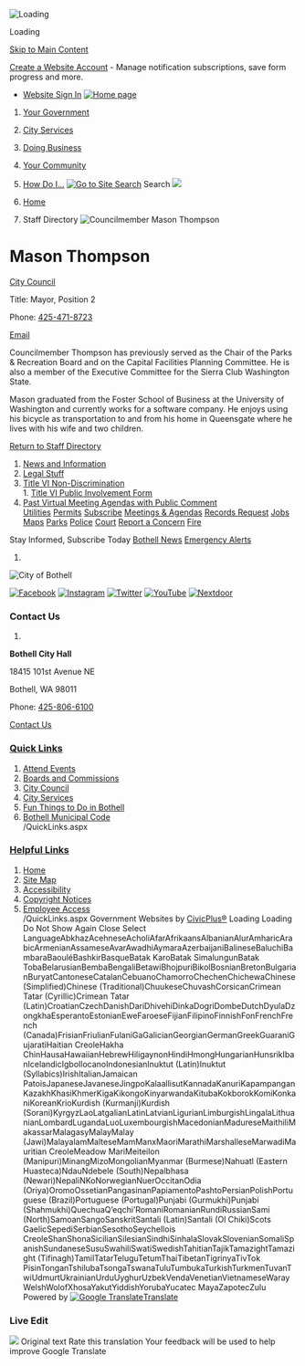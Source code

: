   ![Loading](images//Users/michelle/open-data3/data_source/wa/bothell/cache/www.bothellwa.gov_directory.aspx_EID_302/images/f670a106ac58a1cee931fe95351d090f97234233aa7fbc3e28e6c0560a41fa10.gif) 

Loading

  [Skip to Main Content](http://www.bothellwa.gov/directory.aspx?EID=302/#contentarea)  

 [Create a Website Account](http://www.bothellwa.gov/MyAccount/ProfileCreate)  - Manage notification subscriptions, save form progress and more.    

 *  [Website Sign In](http://www.bothellwa.gov/MyAccount) 
  [![Home page](images//Users/michelle/open-data3/data_source/wa/bothell/cache/www.bothellwa.gov_directory.aspx_EID_302/images/3c1a6317ca14f7c7bb854f823194b1ed26b42704a9231ff6ddabedb648cbad40.png)](http://www.bothellwa.gov)  

 1.  [Your Government](http://www.bothellwa.gov/27/Your-Government) 
 1.  [City Services](http://www.bothellwa.gov/101/City-Services) 
 1.  [Doing Business](http://www.bothellwa.gov/35/Doing-Business) 
 1.  [Your Community](http://www.bothellwa.gov/148/Your-Community) 
 1.  [How Do I...](http://www.bothellwa.gov/9/How-Do-I) 
  [![Go to Site Search](images//Users/michelle/open-data3/data_source/wa/bothell/cache/www.bothellwa.gov_directory.aspx_EID_302/images/ff355da16924a66c5ea3061c0a925f3754bfd38a1b3274b84d8738c5ce0cba13.png)](http://www.bothellwa.gov/Search/Results) Search  ![](images//Users/michelle/open-data3/data_source/wa/bothell/cache/www.bothellwa.gov_directory.aspx_EID_302/images/339884b6a9b6ce9b50ae87d1ebe22e32dc95eac4134e0690211edf1cb552d392.jpg)  

 1.  [Home](http://www.bothellwa.gov) 
 1. Staff Directory
  ![Councilmember Mason Thompson](images//Users/michelle/open-data3/data_source/wa/bothell/cache/www.bothellwa.gov_directory.aspx_EID_302/images/3e958f582bbf19e0a12b5b6ce51230a3e15489c3a1898c1e70412ead482391a1.jpg)  

# Mason Thompson

   [City Council](http://www.bothellwa.gov/Directory.aspx?DID=25) 

Title: Mayor, Position 2

Phone: [425-471-8723]() 

 [Email](mailto:mason.thompson@bothellwa.gov)  

 Councilmember Thompson has previously served as the Chair of the Parks & Recreation Board and on the Capital Facilities Planning Committee. He is also a member of the Executive Committee for the Sierra Club Washington State.  

 

 Mason graduated from the Foster School of Business at the University of Washington and currently works for a software company. He enjoys using his bicycle as transportation to and from his home in Queensgate where he lives with his wife and two children. 

  

 [Return to Staff Directory](http://www.bothellwa.gov/Directory.aspx) 

 1.   [News and Information](http://www.bothellwa.gov/248/News-and-Information)  
 1.   [Legal Stuff](http://www.bothellwa.gov/705/Legal-Stuff)  
 1.   [Title VI Non-Discrimination](http://www.bothellwa.gov/761/Title-VI-Non-Discrimination)  [](http://www.bothellwa.gov/directory.aspx?EID=302)  
    1.   [Title VI Public Involvement Form](http://www.bothellwa.gov/2128/Title-VI-Public-Involvement-Form)  
 1.   [Past Virtual Meeting Agendas with Public Comment](http://weblink.bothellwa.gov/weblink/Browse.aspx?id=326834&dbid=0&cr=1)  
  [Utilities](http://www.bothellwa.gov/808/Utilities)   [Permits](http://www.bothellwa.gov/337/Permit-Center)   [Subscribe](http://www.bothellwa.gov/list.aspx)   [Meetings & Agendas](http://www.bothellwa.gov/AgendaCenter)   [Records Request](https://bothellwa.mycusthelp.com/WEBAPP/_rs/(S(pyhfykehjvgohubijgzjgggn))/SupportHome.aspx)   [Jobs](http://agency.governmentjobs.com/bothellwa/default.cfm)   [Maps](http://www.bothellwa.gov/233/Maps-GIS)   [Parks](http://www.bothellwa.gov/249/Parks-Recreation)   [Police](http://www.bothellwa.gov/266/Police-Department)   [Court](http://www.bothellwa.gov/1553/Visit-the-Court)   [Report a Concern](http://www.bothellwa.gov/FormCenter/Customer-Action-Request-12/Customer-Action-Request-286)   [Fire](http://www.ci.bothell.wa.us/415/Fire-Department)   [](http://www.bothellwa.gov/directory.aspx?EID=302)  [](http://www.bothellwa.gov/directory.aspx?EID=302) 

 Stay Informed, Subscribe Today  [Bothell News](http://www.bothellwa.gov/civicalerts.aspx)   [Emergency Alerts](http://www.bothellwa.gov/1261/Emergency-Alerts)  

 1.    

 ![City of Bothell](images//ImageRepository/Document?documentId=16715)    

  [![Facebook](images//ImageRepository/Document?documentID=16717)](http://www.bothellwa.gov/facebook)   [![Instagram](images//ImageRepository/Document?documentID=16718)](http://www.bothellwa.gov/instagram)   [![Twitter](images//ImageRepository/Document?documentID=16725)](http://www.bothellwa.gov/twitter)   [![YouTube](images//ImageRepository/Document?documentID=16728)](http://www.bothellwa.gov/youtube)   [![Nextdoor](images//ImageRepository/Document?documentID=16720)](http://www.bothellwa.gov/nixle)  

### Contact Us

 1.    

 __Bothell City Hall__    

18415 101st Avenue NE   

Bothell, WA 98011   

Phone: [425-806-6100]()    

 [Contact Us](http://www.bothellwa.gov/directory.aspx)    

###  [Quick Links](http://www.bothellwa.gov/QuickLinks.aspx?CID=76,70) 

 1.  [Attend Events](http://www.bothellwa.gov/calendar.aspx?CID=23,)  
 1.  [Boards and Commissions](http://www.bothellwa.gov/263/Boards-Commissions)  
 1.  [City Council](http://www.bothellwa.gov/261/City-Council)  
 1.  [City Services](http://www.bothellwa.gov/101/Services)  
 1.  [Fun Things to Do in Bothell](http://www.explorebothell.com/)  
 1.  [Bothell Municipal Code](http://www.codepublishing.com/WA/Bothell/)  
 /QuickLinks.aspx 

###  [Helpful Links](http://www.bothellwa.gov/QuickLinks.aspx?CID=38) 

 1.  [Home](http://www.bothellwa.gov)  
 1.  [Site Map](http://www.bothellwa.gov/sitemap)  
 1.  [Accessibility](http://www.bothellwa.gov/Accessibility)  
 1.  [Copyright Notices](http://www.bothellwa.gov/site/copyright)  
 1.  [Employee Access](http://www.bothellwa.gov/72/Intranet)  
 /QuickLinks.aspx Government Websites by [CivicPlus®](https://connect.civicplus.com/referral)  Loading Loading Do Not Show Again Close Select LanguageAbkhazAcehneseAcholiAfarAfrikaansAlbanianAlurAmharicArabicArmenianAssameseAvarAwadhiAymaraAzerbaijaniBalineseBaluchiBambaraBaouléBashkirBasqueBatak KaroBatak SimalungunBatak TobaBelarusianBembaBengaliBetawiBhojpuriBikolBosnianBretonBulgarianBuryatCantoneseCatalanCebuanoChamorroChechenChichewaChinese (Simplified)Chinese (Traditional)ChuukeseChuvashCorsicanCrimean Tatar (Cyrillic)Crimean Tatar (Latin)CroatianCzechDanishDariDhivehiDinkaDogriDombeDutchDyulaDzongkhaEsperantoEstonianEweFaroeseFijianFilipinoFinnishFonFrenchFrench (Canada)FrisianFriulianFulaniGaGalicianGeorgianGermanGreekGuaraniGujaratiHaitian CreoleHakha ChinHausaHawaiianHebrewHiligaynonHindiHmongHungarianHunsrikIbanIcelandicIgboIlocanoIndonesianInuktut (Latin)Inuktut (Syllabics)IrishItalianJamaican PatoisJapaneseJavaneseJingpoKalaallisutKannadaKanuriKapampanganKazakhKhasiKhmerKigaKikongoKinyarwandaKitubaKokborokKomiKonkaniKoreanKrioKurdish (Kurmanji)Kurdish (Sorani)KyrgyzLaoLatgalianLatinLatvianLigurianLimburgishLingalaLithuanianLombardLugandaLuoLuxembourgishMacedonianMadureseMaithiliMakassarMalagasyMalayMalay (Jawi)MalayalamMalteseMamManxMaoriMarathiMarshalleseMarwadiMauritian CreoleMeadow MariMeiteilon (Manipuri)MinangMizoMongolianMyanmar (Burmese)Nahuatl (Eastern Huasteca)NdauNdebele (South)Nepalbhasa (Newari)NepaliNKoNorwegianNuerOccitanOdia (Oriya)OromoOssetianPangasinanPapiamentoPashtoPersianPolishPortuguese (Brazil)Portuguese (Portugal)Punjabi (Gurmukhi)Punjabi (Shahmukhi)QuechuaQʼeqchiʼRomaniRomanianRundiRussianSami (North)SamoanSangoSanskritSantali (Latin)Santali (Ol Chiki)Scots GaelicSepediSerbianSesothoSeychellois CreoleShanShonaSicilianSilesianSindhiSinhalaSlovakSlovenianSomaliSpanishSundaneseSusuSwahiliSwatiSwedishTahitianTajikTamazightTamazight (Tifinagh)TamilTatarTeluguTetumThaiTibetanTigrinyaTivTok PisinTonganTshilubaTsongaTswanaTuluTumbukaTurkishTurkmenTuvanTwiUdmurtUkrainianUrduUyghurUzbekVendaVenetianVietnameseWarayWelshWolofXhosaYakutYiddishYorubaYucatec MayaZapotecZulu Powered by  [![Google Translate](images//Users/michelle/open-data3/data_source/wa/bothell/cache/www.bothellwa.gov_directory.aspx_EID_302/images/3f3f3a8d0882c4edd13c1755632554f3042dd0f45af91da1e753b94d76c2513f.png)Translate](https://translate.google.com)  

### Live Edit

 [](http://www.bothellwa.gov)   ![](images/https://fonts.gstatic.com/s/i/productlogos/translate/v14/24px.svg)  Original text Rate this translation Your feedback will be used to help improve Google Translate 
